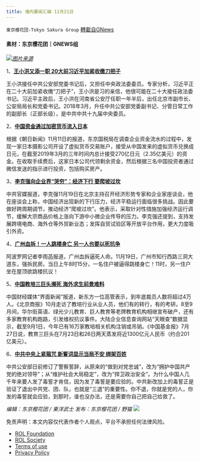 ```yaml
---
title: 墙内要闻汇编 11月21日
---
```

`東京櫻花団-Tokyo Sakura Group` [轉載自GNews](https://gnews.org/zh-hans/1682674/)

#### 素材：东京樱花团｜GNEWS组

![](https://assets.gnews.org/wp-content/uploads/2021/11/墙内1121.png)[*图片来源*](https://m1.aboluowang.com/uploadfile/2021/1120/20211120123511374.webp)

1、[**王小洪又添一职 20大前习近平加紧收缴刀把子**](https://www.aboluowang.com/2021/1121/1674366.html)

王小洪接任中共公安部党委书记后，又担任中央政法委委员。专家分析，习近平正在二十大前加紧收缴“刀把子”，王小洪是习的亲信，他很可能在二十大接任政法委书记。习近平主政后，王小洪在河南省公安厅任职一年半后，出任北京市副市长、公安局局长和党委书记。2018年3月，升任中共公安部党委副书记、分管日常工作的副部长（正部长级），是中共中共十九届中央委员。

2、[**中国资金通过加密货币流入日本**](https://www.aboluowang.com/2021/1120/1674089.html)

根据《朝日新闻》11月11日的报道，东京国税局在调查企业资金流水的过程中，发现一家日本摄影公司开设了虚拟货币交易账户，接受从中国发来的虚拟货币兑换成日元，在截至2019年3月的三年时间内总计接受270亿日元（2.35亿美元）的资金。在收取手续费后，这家日本公司代领剩余资金，然后根据三名中国投资者通过微信发送的指示进行投资，包括购买房产。

3、[**李克强向企业界“哭穷”：经济下行 要爬坡过坎**](https://www.aboluowang.com/2021/1120/1674101.html)

中共官媒报道，李克强11月19日在北京主持召开经济形势专家和企业家座谈会，他在座谈会上称，中国经济出现新的下行压力，经济平稳运行面临很多挑战。因此要做好跨周期调节，推动经济“爬坡过坎”。他表示，采取针对性措施加强经济运行调节，缓解大宗商品价格上涨向下游中小微企业传导的压力。李克强还提到，支持发展跨境电商、海外仓等外贸新业态；发挥自贸试验区等开放平台作用，更大力度吸引外资。

4、[**广州血拆！一人跳楼身亡 另一人也要以死抗争**](https://www.aboluowang.com/2021/1121/1674219.html)

阿波罗网记者李雨菡报道，广州血拆逼死人命。11月19日，广州市知行西路三洞大道东，强拆民房。当日上午8时15分，一名住户被逼得跳楼身亡！11时，另一住户坐在屋顶欲跳楼抗议！

5、[**中国教培三巨头濒死 海外求生前景难料**](https://www.aboluowang.com/2021/1121/1674275.html)

中国财经媒体“界面新闻”报道，新东方一位高管表示，到年底裁员人数将超过4万人。《北京商报》10月走访了教培行业从业人员，他们有的转行，有的考研。8至9月间，华尔街英语、绿光少儿教育、巨人教育等老牌教育机构相继宣布破产，还有多家教育机构跑路，引发维权抗议事件。大陆企业信息查询网站“天眼查”数据显示，截至9月1日，今年已有16万家教培相关机构注销或吊销。《中国基金报》7月27日说，教育三巨头在7月23日和26日两天蒸发将近1300亿元人民币（约合201亿美元）。

6、[**中共中央上紧箍咒 新誓词显示当局不安 绑架百姓**](https://www.aboluowang.com/2021/1121/1674202.html)

中共公安部日前修订了警察誓辞，从原来的“做到对党忠诚”，改为“拥护中国共产党的绝对领导”；从“维护社会大局稳定”，改为“捍卫政治安全”。为什么中国人几千年来要人发了毒誓才肯信，因为发了毒誓是要应验的。中共新改加上的毒誓正是验证了退出中共党、团、队，也就是“三退”的重要性。你不退，你就是党的人，你发的毒誓就会应验，到那时，谁也没办法，还是需要你自己把自己给救了。

*编辑：东京樱花团 / 東洋武士
发布：东京樱花团 / 野猫*
![](https://assets.gnews.org/wp-content/uploads/2021/11/最新版-4.png)
 

免责声明：本文内容仅代表作者个人观点，平台不承担任何法律风险。

- [ROL Foundation](https://rolfoundation.org/)
- [ROL Society](https://rolsociety.org/)
- [Terms of use](https://gnews.org/terms-of-use-3/)
- [Privacy Policy](https://gnews.org/privacy-policy/)
